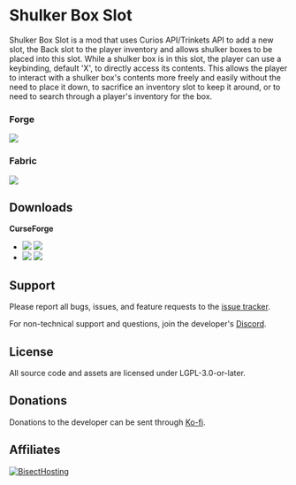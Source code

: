 # Shulker Box Slot

Shulker Box Slot is a mod that uses Curios API/Trinkets API to add a new slot, the Back slot to the player inventory and
allows shulker boxes to be placed into this slot. While a shulker box is in this slot, the player can use a keybinding,
default 'X', to directly access its contents. This allows the player to interact with a shulker box's contents more
freely and easily without the need to place it down, to sacrifice an inventory slot to keep it around, or to need to
search through a player's inventory for the box.

### Forge
![](https://i.ibb.co/whCkr3D/shulkerbox.png)

### Fabric
![](https://i.ibb.co/bFcF5by/trinketshulkerbox.png)

## Downloads

**CurseForge**
- [![](http://cf.way2muchnoise.eu/short_shulker-box-slot_downloads%20on%20Forge.svg)](https://www.curseforge.com/minecraft/mc-mods/shulker-box-slot/files) [![](http://cf.way2muchnoise.eu/versions/shulker-box-slot.svg)](https://www.curseforge.com/minecraft/mc-mods/shulker-box-slot)
- [![](http://cf.way2muchnoise.eu/short_shulker-box-slot-fabric_downloads%20on%20Fabric.svg)](https://www.curseforge.com/minecraft/mc-mods/shulker-box-slot-fabric/files) [![](http://cf.way2muchnoise.eu/versions/shulker-box-slot-fabric.svg)](https://www.curseforge.com/minecraft/mc-mods/shulker-box-slot-fabric)

## Support

Please report all bugs, issues, and feature requests to the
[issue tracker](https://github.com/illusivesoulworks/shulkerboxslot/issues).

For non-technical support and questions, join the developer's [Discord](https://discord.gg/JWgrdwt).

## License

All source code and assets are licensed under LGPL-3.0-or-later.

## Donations

Donations to the developer can be sent through [Ko-fi](https://ko-fi.com/C0C1NL4O).

## Affiliates

[![BisectHosting](https://i.ibb.co/1G4QPdc/bh-illusive.png)](https://bisecthosting.com/illusive)
